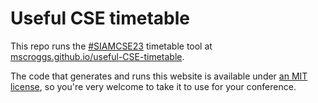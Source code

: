 # Useful CSE timetable
This repo runs the [#SIAMCSE23](https://twitter.com/hashtag/SIAMCSE23?src=hashtag_click&f=live)
timetable tool at [mscroggs.github.io/useful-CSE-timetable](https://mscroggs.github.io/useful-CSE-timetable/).

The code that generates and runs this website is available under
[an MIT license](LICENSE), so you're very welcome to take it to use for your
conference.
